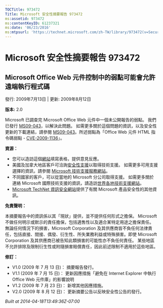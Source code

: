 ```yaml
---
TOCTitle: 973472
Title: Microsoft 安全性摘要報告 973472
ms:assetid: 973472
ms:contentKeyID: 61237321
ms:date: '06/23/2016'
ms:mtpsurl: 'https://technet.microsoft.com/zh-TW/library/973472(v=Security.10)'
---
```



Microsoft 安全性摘要報告 973472
===============================

Microsoft Office Web 元件控制中的弱點可能會允許遠端執行程式碼
-------------------------------------------------------------

發行: 2009年7月13日 | 更新: 2009年8月12日

**版本:** 2.0

Microsoft 已調查完 Microsoft Office Web 元件中一個未公開報告的弱點。 我們已發行 [MS09-043](http://technet.microsoft.com/security/bulletin/ms09-043)，以解決此問題。 如需更多關於這個問題的資訊，以及安全性更新的下載連結，請參閱 [MS09-043](http://technet.microsoft.com/security/bulletin/ms09-043)。所述弱點為「Office Web 元件 HTML 指令碼弱點 - [CVE-2009-1136](http://www.cve.mitre.org/cgi-bin/cvename.cgi?name=cve-2006-1136)」。

**資源：** 

-   您可以造訪這個[網站](https://support.microsoft.com/common/survey.aspx?scid=sw;en;1257&amp;showpage=1&amp;ws=technet&amp;sd=tech)填寫表格，提供意見反應。
-   美國及加拿大地區客戶可洽詢[安全性支援](http://go.microsoft.com/fwlink/?linkid=21131)以取得技術支援。 如需更多可用支援選擇的資訊，請參閱 [Microsoft 技術支援服務網站](http://support.microsoft.com/?ln=zh-tw)。
-   不同國家的客戶，可以從當地的 Microsoft 分公司取得支援。 如需更多關於連絡 Microsoft 國際技術支援的資訊，請造訪[世界各地技術支援網站](http://go.microsoft.com/fwlink/?linkid=21155)。
-   [Microsoft TechNet 資訊安全網站](http://technet.microsoft.com/zh-tw/security/default.aspx)提供了有關 Microsoft 產品安全性的其他資訊。

**免責聲明：** 

本摘要報告中的資訊係以其「現狀」提供，並不提供任何形式之擔保。 Microsoft 不做任何明示或默示的責任擔保，包括適售性以及適合某特定用途之擔保責任。 無論任何情況下的損害，Microsoft Corporation 及其供應商皆不負任何法律責任，包括直接、間接、偶發、衍生性、所失業務利益或特殊損害。即使 Microsoft Corporation 及其供應商已被告知此類損害的可能性亦不負任何責任。 某些地區不允許排除及限制衍生性或附隨損害賠償責任，因此前述限制不適用於這些地區。

**修訂：** 

-   V1.0 (2009 年 7 月 13 日)： 摘要報告發行。
-   V1.1 (2009 年 7 月 15 日)： 更新因應措施「避免在 Internet Explorer 中執行 Office Web 元件庫」的影響說明
-   V1.2 (2009 年 7 月 23 日)： 新增其他因應措施。
-   V2.0 (2009 年 8 月 12 日)： 更新摘要公告以反映安全性公告的發行。

*Built at 2014-04-18T13:49:36Z-07:00*
